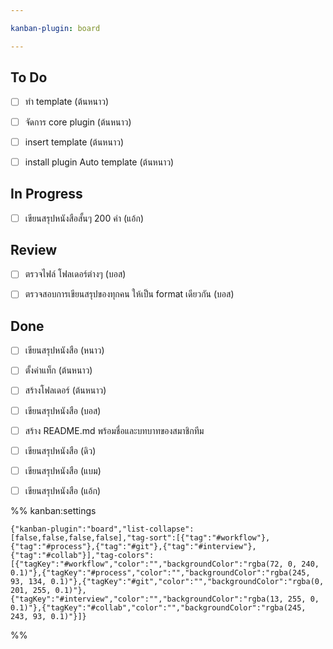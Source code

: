 ```yaml
---

kanban-plugin: board

---
```


## To Do

- [ ] ทำ template (ต้นหนาว)
- [ ] จัดการ core plugin (ต้นหนาว)
- [ ] insert template (ต้นหนาว)
- [ ] install plugin Auto template (ต้นหนาว)


## In Progress

- [ ] เขียนสรุปหนังสือสั้นๆ 200 คำ (แอ้ก)


## Review

- [ ] ตรวจไฟล์ โฟลเดอร์ต่างๆ (บอส)
- [ ] ตรวจสอบการเขียนสรุปของทุกคน ให้เป็น format เดียวกัน (บอส)


## Done

- [ ] เขียนสรุปหนังสือ (หนาว)
- [ ] ตั้งค่าแท็ก (ต้นหนาว)
- [ ] สร้างโฟลเดอร์ (ต้นหนาว)
- [ ] เขียนสรุปหนังสือ (บอส)
- [ ] สร้าง README.md พร้อมชื่อและบทบาทของสมาชิกทีม
- [ ] เขียนสรุปหนังสือ (ดิว)
- [ ] เขียนสรุปหนังสือ (แบม)
- [ ] เขียนสรุปหนังสือ (แอ้ก)




%% kanban:settings
```
{"kanban-plugin":"board","list-collapse":[false,false,false,false],"tag-sort":[{"tag":"#workflow"},{"tag":"#process"},{"tag":"#git"},{"tag":"#interview"},{"tag":"#collab"}],"tag-colors":[{"tagKey":"#workflow","color":"","backgroundColor":"rgba(72, 0, 240, 0.1)"},{"tagKey":"#process","color":"","backgroundColor":"rgba(245, 93, 134, 0.1)"},{"tagKey":"#git","color":"","backgroundColor":"rgba(0, 201, 255, 0.1)"},{"tagKey":"#interview","color":"","backgroundColor":"rgba(13, 255, 0, 0.1)"},{"tagKey":"#collab","color":"","backgroundColor":"rgba(245, 243, 93, 0.1)"}]}
```
%%